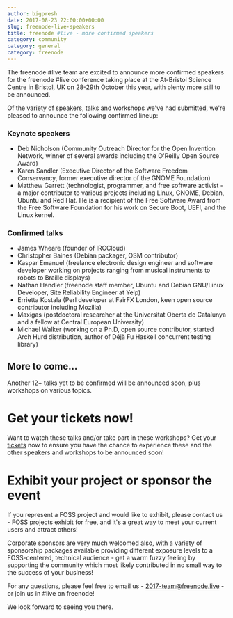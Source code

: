 ```yaml
---
author: bigpresh
date: 2017-08-23 22:00:00+00:00
slug: freenode-live-speakers
title: freenode #live - more confirmed speakers
category: community
category: general
category: freenode
---
```


The freenode #live team are excited to announce more confirmed speakers
for the freenode #live conference taking place at the At-Bristol Science Centre
in Bristol, UK on 28-29th October this year, with plenty more still to be
announced.

Of the variety of speakers, talks and workshops we've had submitted, we're
pleased to announce the following confirmed lineup:

### Keynote speakers

- Deb Nicholson (Community Outreach Director for the Open Invention Network,
  winner of several awards including the O'Reilly Open Source Award)
- Karen Sandler (Executive Director of the Software Freedom Conservancy, former
  executive director of the GNOME Foundation)
- Matthew Garrett (technologist, programmer, and free software activist - a 
  major contributor to various projects including Linux, GNOME, Debian, Ubuntu
  and Red Hat.  He is a recipient of the Free Software Award from the Free 
  Software Foundation for his work on Secure Boot, UEFI, and the Linux kernel.

### Confirmed talks

- James Wheare (founder of IRCCloud)
- Christopher Baines (Debian packager, OSM contributor)
- Kaspar Emanuel (freelance electronic design engineer and software
  developer working on projects ranging from musical instruments to robots to
  Braille displays)
- Nathan Handler (freenode staff member, Ubuntu and Debian GNU/Linux
  Developer, Site Reliability Engineer at Yelp)
- Errietta Kostala (Perl developer at FairFX London, keen open source
  contributor including Mozilla)
- Maxigas (postdoctoral researcher at the Universitat Oberta de Catalunya and a
  fellow at Central European University)
- Michael Walker (working on a Ph.D, open source contributor, started Arch Hurd
  distribution, author of Déjà Fu Haskell concurrent testing library)

## More to come...

Another 12+ talks yet to be confirmed will be announced soon, plus workshops on
various topics.


# Get your tickets now!

Want to watch these talks and/or take part in these workshops?  Get your
[tickets](https://freenode.live/conference/fn-live17/tickets) now to ensure you
have the chance to experience these and the other speakers and workshops to be
announced soon!

# Exhibit your project or sponsor the event

If you represent a FOSS project and would like to exhibit, please contact us -
FOSS projects exhibit for free, and it's a great way to meet your current users
and attract others!

Corporate sponsors are very much welcomed also, with a variety of sponsorship 
packages available providing different exposure levels to a FOSS-centered, 
technical audience - get a warm fuzzy feeling by supporting the community
which most likely contributed in no small way to the success of your business!

For any questions, please feel free to email us - 2017-team@freenode.live - or
join us in #live on freenode!

We look forward to seeing you there.
